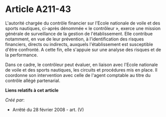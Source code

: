 # Article A211-43

L'autorité chargée du contrôle financier sur l'Ecole nationale de voile et des sports nautiques, ci-après dénommée « le
contrôleur », exerce une mission générale de surveillance de la gestion de l'établissement. Elle contribue notamment, en vue
de leur prévention, à l'identification des risques financiers, directs ou indirects, auxquels l'établissement est susceptible
d'être confronté. A cette fin, elle s'appuie sur une analyse des risques et de la performance.

Dans ce cadre, le contrôleur peut évaluer, en liaison avec l'Ecole nationale de voile et des sports nautiques, les circuits
et procédures mis en place. Il coordonne son intervention avec celle de l'agent comptable au titre du contrôle allégé
partenarial.

**Liens relatifs à cet article**

_Créé par_:

  - Arrêté du 28 février 2008 - art. (V)
